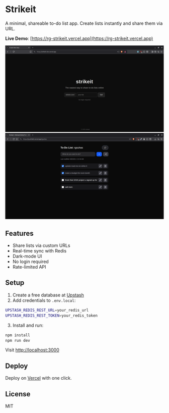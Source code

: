 # Strikeit

A minimal, shareable to-do list app. Create lists instantly and share them via URL.

**Live Demo**: [https://rg-strikeit.vercel.app](https://rg-strikeit.vercel.app)

![Homepage](img/image.png)
![list](img/list.png)


## Features

- Share lists via custom URLs
- Real-time sync with Redis
- Dark-mode UI
- No login required
- Rate-limited API

## Setup

1. Create a free database at [Upstash](https://console.upstash.com/)
2. Add credentials to `.env.local`:

```bash
UPSTASH_REDIS_REST_URL=your_redis_url
UPSTASH_REDIS_REST_TOKEN=your_redis_token
```

3. Install and run:

```bash
npm install
npm run dev
```

Visit [http://localhost:3000](http://localhost:3000)

## Deploy

Deploy on [Vercel](https://vercel.com/) with one click.

## License

MIT